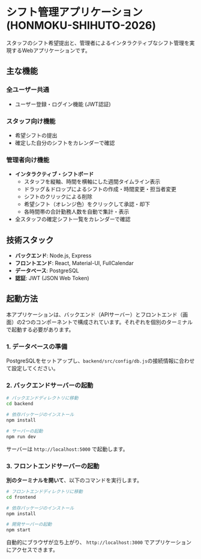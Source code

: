 # シフト管理アプリケーション (HONMOKU-SHIHUTO-2026)

スタッフのシフト希望提出と、管理者によるインタラクティブなシフト管理を実現するWebアプリケーションです。

## 主な機能

### 全ユーザー共通
- ユーザー登録・ログイン機能 (JWT認証)

### スタッフ向け機能
- 希望シフトの提出
- 確定した自分のシフトをカレンダーで確認

### 管理者向け機能
- **インタラクティブ・シフトボード**
  - スタッフを縦軸、時間を横軸にした週間タイムライン表示
  - ドラッグ＆ドロップによるシフトの作成・時間変更・担当者変更
  - シフトのクリックによる削除
  - 希望シフト（オレンジ色）をクリックして承認・却下
  - 各時間帯の合計勤務人数を自動で集計・表示
- 全スタッフの確定シフト一覧をカレンダーで確認

## 技術スタック

- **バックエンド**: Node.js, Express
- **フロントエンド**: React, Material-UI, FullCalendar
- **データベース**: PostgreSQL
- **認証**: JWT (JSON Web Token)

## 起動方法

本アプリケーションは、バックエンド（APIサーバー）とフロントエンド（画面）の2つのコンポーネントで構成されています。それぞれを個別のターミナルで起動する必要があります。

### 1. データベースの準備

PostgreSQLをセットアップし、`backend/src/config/db.js`の接続情報に合わせて設定してください。

### 2. バックエンドサーバーの起動

```bash
# バックエンドディレクトリに移動
cd backend

# 依存パッケージのインストール
npm install

# サーバーの起動
npm run dev
```
サーバーは `http://localhost:5000` で起動します。

### 3. フロントエンドサーバーの起動

**別のターミナルを開いて**、以下のコマンドを実行します。

```bash
# フロントエンドディレクトリに移動
cd frontend

# 依存パッケージのインストール
npm install

# 開発サーバーの起動
npm start
```
自動的にブラウザが立ち上がり、 `http://localhost:3000` でアプリケーションにアクセスできます。
